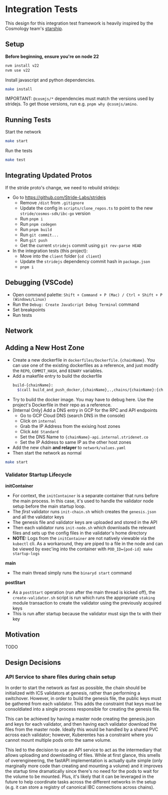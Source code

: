 # Integration Tests

This design for this integration test framework is heavily inspired by the Cosmology team's [starship](https://github.com/cosmology-tech/starship/tree/main).

## Setup

**Before beginning, ensure you're on node 22**

```bash
nvm install v22
nvm use v22
```

Install javascript and python dependencies.

```bash
make install
```

IMPORTANT: `@cosmjs/*` dependencies must match the versions used by stridejs. To get those versions, run e.g. `pnpm why @cosmjs/amino`.

## Running Tests

Start the network

```bash
make start
```

Run the tests

```bash
make test
```

## Integrating Updated Protos

If the stride proto's change, we need to rebuild stridejs:

- Go to https://github.com/Stride-Labs/stridejs
  - Remove `/dist` from `.gitignore`
  - Update the config in `scripts/clone_repos.ts` to point to the new `stride/cosmos-sdk/ibc-go` version
  - Run `pnpm i`
  - Run `pnpm codegen`
  - Run `pnpm build`
  - Run `git commit...`
  - Run `git push`
  - Get the current `stridejs` commit using `git rev-parse HEAD`
- In the integration tests (this project):
  - Move into the `client` folder (`cd client`)
  - Update the `stridejs` dependency commit hash in `package.json`
  - `pnpm i`

## Debugging (VSCode)

- Open command palette: `Shift + Command + P (Mac) / Ctrl + Shift + P (Windows/Linux)`
- Run the `Debug: Create JavaScript Debug Terminal` command
- Set breakpoints
- Run tests

## Network

## Adding a New Host Zone

- Create a new dockerfile in `dockerfiles/Dockerfile.{chainName}`. You can use one of the existing dockerfiles as a reference, and just modify the `REPO`, `COMMIT_HASH`, and `BINARY` variables.
- Add a makefile entry to build the dockerfile
  ```bash
  build-{chainName}:
    $(call build_and_push_docker,{chainName},.,chains/{chainName}:{chainVersion})
  ```
- Try to build the docker image. You may have to debug here. Use the project's Dockerfile in their repo as a reference.
- [Internal Only] Add a DNS entry in GCP for the RPC and API endpoints
  - Go to GCP Cloud DNS (search DNS in the console)
  - Click on `internal`
  - Grab the IP Address from the exising host zones
  - Click `Add Standard`
  - Set the DNS Name to `{chainName}-api.internal.stridenet.co`
  - Set the IP Address to same IP as the other host zones
- Add the new chain **and relayer** to `network/values.yaml`
- Then start the network as normal

```bash
make start
```

### Validator Startup Lifecycle

**initContainer**

- For context, the `initContainer` is a separate container that runs before the main process. In this case, it's used to handle the validator node setup before the main startup loop.
- The _first_ validator runs `init-chain.sh` which creates the `genesis.json` and all the validator keys
- The genesis file and validator keys are uploaded and stored in the API
- Then each validator runs `init-node.sh` which downloads the relevant files and sets up the config files in the validator's home directory
- **NOTE:** Logs from the `initContainer` are not natively viewable via the `kubectl` cli. As a workaround, they are piped to a file in the node and can be viewed by exec'ing into the container with `POD_ID={pod-id} make startup-logs`

**main**

- The main thread simply runs the `binaryd start` command

**postStart**

- As a `postStart` operation (run after the main thread is kicked off), the `create-validator.sh` script is run which runs the appropriate `staking` module transaction to create the validator using the previously acquired keys
- This is run after startup because the validator must sign the tx with their key

## Motivation

TODO

## Design Decisions

### API Service to share files during chain setup

In order to start the network as fast as possible, the chain should be initialized with ICS validators at genesis, rather than performing a switchover. However, in order to build the genesis file, the public keys must be gathered from each validator. This adds the constraint that keys must be consoldiated into a single process responsible for creating the genesis file.

This can be achieved by having a master node creating the genesis.json and keys for each validator, and then having each validator download the files from the master node. Ideally this would be handled by a shared PVC across each validator; however, Kuberentes has a constraint where you cannot mount multiple pods onto the same volume.

This led to the decision to use an API service to act as the intermediary that allows uploading and downloading of files. While at first glance, this smells of overengineering, the fastAPI implementation is actually quite simple (only marginally more code than creating and mounting a volume) and it improves the startup time dramatically since there's no need for the pods to wait for the volume to be mounted. Plus, it's likely that it can be leveraged in the future to help coordinate tasks across the different networks in the setup (e.g. it can store a registry of canonical IBC connections across chains).
